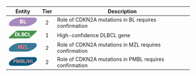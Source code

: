 |Entity|Tier|Description              |
|:----:|:----:|------------------------------|
|![BL](images/icons/BL_tier2.png) | 2 | Role of CDKN2A mutations in BL requires confirmation|
|![DLBCL](images/icons/DLBCL_tier1.png) | 1 | High-confidence DLBCL gene|
|![MZL](images/icons/MZL_tier2.png) | 2 | Role of CDKN2A mutations in MZL requires confirmation|
|![PMBL](images/icons/PMBL_tier2.png) | 2 | Role of CDKN2A mutations in PMBL requires confirmation|
